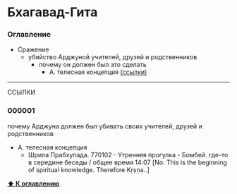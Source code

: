﻿Бхагавад-Гита
====
### Оглавление

* Сражение
    * убийство Арджуной учителей, друзей и родственников
        * почему он должен был это сделать
            * А. телесная концепция [(ссылки)](#000001)


------------------------
ССЫЛКИ

### 000001 
почему Арджуна должен был убивать своих учителей, друзей и родственников
* А. телесная концепция
    * Шрила Прабхупада. 770102 - Утренняя прогулка - Бомбей.  где-то в середине беседы / общее время 14:07 [No. This is the beginning of spiritual knowledge. Therefore Kṛṣṇa..]

**[⬆ К оглавлению](#оглавление)**